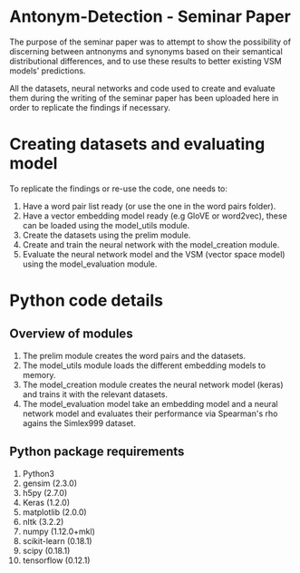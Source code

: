 # Antonym-Detection - Seminar Paper

The purpose of the seminar paper was to attempt to show the possibility of discerning between antnonyms and synonyms based on their semantical distributional differences, and to use these results to better existing VSM models' predictions.

All the datasets, neural networks and code used to create and evaluate them during the writing of the seminar paper has been uploaded here in order to replicate the findings if necessary. 

# Creating datasets and evaluating model

To replicate the findings or re-use the code, one needs to:
1. Have a word pair list ready (or use the one in the word pairs folder). 
2. Have a vector embedding model ready (e.g GloVE or word2vec), these can be loaded using the model_utils module.
3. Create the datasets using the prelim module.
4. Create and train the neural network with the model_creation module.
5. Evaluate the neural network model and the VSM (vector space model) using the model_evaluation module. 

# Python code details

## Overview of modules

1. The prelim module creates the word pairs and the datasets.
2. The model_utils module loads the different embedding models to memory.
3. The model_creation module creates the neural network model (keras) and trains it with the relevant datasets.
4. The model_evaluation model take an embedding model and a neural network model and evaluates their performance via Spearman's rho agains the Simlex999 dataset.

## Python package requirements

1. Python3
2. gensim (2.3.0)
3. h5py (2.7.0)
4. Keras (1.2.0)
5. matplotlib (2.0.0)
6. nltk (3.2.2)
7. numpy (1.12.0+mkl)
8. scikit-learn (0.18.1)
9. scipy (0.18.1)
10. tensorflow (0.12.1)


